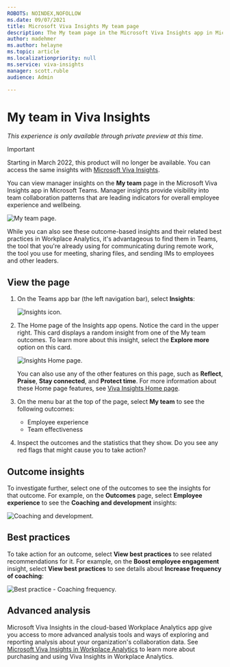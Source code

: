 ```yaml
---
ROBOTS: NOINDEX,NOFOLLOW
ms.date: 09/07/2021
title: Microsoft Viva Insights My team page
description: The My team page in the Microsoft Viva Insights app in Microsoft Teams
author: madehmer
ms.author: helayne
ms.topic: article
ms.localizationpriority: null
ms.service: viva-insights
manager: scott.ruble
audience: Admin

---
```


# My team in Viva Insights

*This experience is only available through private preview at this time.*

>[!Important]
>Starting in March 2022, this product will no longer be available. You can access the same insights with [Microsoft Viva Insights](https://www.microsoft.com/microsoft-viva/insights/).

You can view manager insights on the **My team** page in the Microsoft Viva Insights app in Microsoft Teams. Manager insights provide visibility into team collaboration patterns that are leading indicators for overall employee experience and wellbeing.

![My team page.](./images/viva-myteam.png)

While you can also see these outcome-based insights and their related best practices in Workplace Analytics, it's advantageous to find them in Teams, the tool that you're already using for communicating during remote work, the tool you use for meeting, sharing files, and sending IMs to employees and other leaders.

## View the page

1. On the Teams app bar (the left navigation bar), select **Insights**:

   ![Insights icon.](./images/insights-icon.png)

2. The Home page of the Insights app opens. Notice the card in the upper right. This card displays a random insight from one of the My team outcomes. To learn more about this insight, select the **Explore more** option on this card.

   ![Insights Home page.](./images/home-mgr.png)

   You can also use any of the other features on this page, such as **Reflect**, **Praise**, **Stay connected**, and **Protect time**. For more information about these Home page features, see [Viva Insights Home page](/insights/viva-insights-home).

3. On the menu bar at the top of the page, select **My team** to see the following outcomes:

   * Employee experience
   * Team effectiveness

4. Inspect the outcomes and the statistics that they show. Do you see any red flags that might cause you to take action?  

## Outcome insights

To investigate further, select one of the outcomes to see the insights for that outcome. For example, on the **Outcomes** page, select **Employee experience** to see the **Coaching and development** insights:

![Coaching and development.](./images/viva-team-drill-down.png)

## Best practices

To take action for an outcome, select **View best practices** to see related recommendations for it. For example, on the **Boost employee engagement** insight, select **View best practices** to see details about **Increase frequency of coaching**:

![Best practice - Coaching frequency.](./images/viva-team-coaching-flyout.png)

## Advanced analysis

Microsoft Viva Insights in the cloud-based Workplace Analytics app give you access to more advanced analysis tools and ways of exploring and reporting analysis about your organization's collaboration data. See [Microsoft Viva Insights in Workplace Analytics](https://microsoft.com/microsoft-365/business/workplace-analytics) to learn more about purchasing and using Viva Insights in Workplace Analytics.

